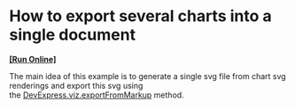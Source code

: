 # How to export several charts into a single document
<!-- run online -->
**[[Run Online]](https://codecentral.devexpress.com/t406400/)**
<!-- run online end -->


The main idea of this example is to generate a single svg file from chart svg renderings and export this svg using the <a href="http://js.devexpress.com/Documentation/ApiReference/Common/utils/viz/Methods/?version=16_1#exportFromMarkupmarkup_options">DevExpress.viz.exportFromMarkup</a> method. 

<br/>


